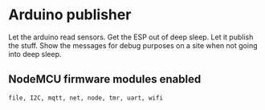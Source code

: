 # Arduino publisher

Let the arduino read sensors. Get the ESP out of deep sleep. Let it publish the stuff. Show the messages for debug purposes on a site when not going into deep sleep.

## NodeMCU firmware modules enabled
```
file, I2C, mqtt, net, node, tmr, uart, wifi
```

